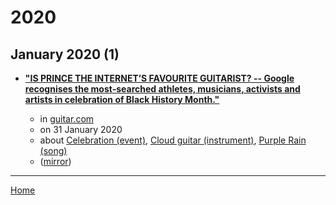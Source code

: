 # 2020

## January 2020 (1)

 - [**"IS PRINCE THE INTERNET’S FAVOURITE GUITARIST? -- Google recognises the most-searched athletes, musicians, activists and artists in celebration of Black History Month."**](https://guitar.com/news/music-news/google-black-history-month-prince-most-searched-guitar-solo/)

    - in [guitar.com](https://guitar.com/)
    - on 31 January 2020
    - about [Celebration (event)](../../topics/event/celebration/index.md), [Cloud guitar (instrument)](../../topics/instrument/cloud-guitar/index.md), [Purple Rain (song)](../../topics/song/purple-rain/index.md)
    - ([mirror](https://web.archive.org/web/*/https://guitar.com/news/music-news/google-black-history-month-prince-most-searched-guitar-solo/))

----

[Home](../index.md)
